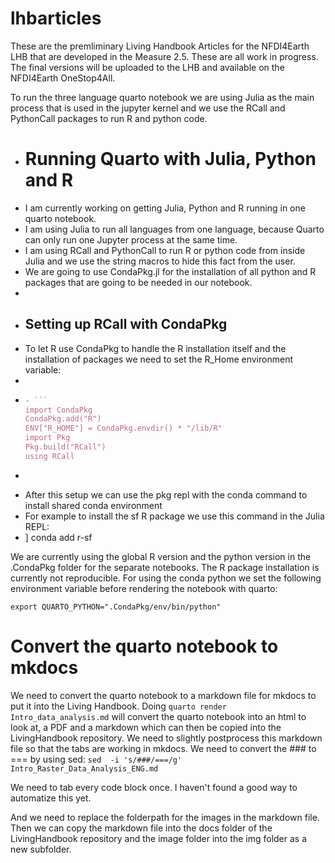 # lhbarticles

These are the premliminary Living Handbook Articles for the NFDI4Earth LHB that are developed in the Measure 2.5.
These are all work in progress.
The final versions will be uploaded to the LHB and available on the NFDI4Earth OneStop4All.

To run the three language quarto notebook we are using Julia as the main process that is used in the jupyter kernel and we use the RCall and PythonCall packages to run R and python code. 

- # Running Quarto with Julia, Python and R
- I am currently working on getting Julia, Python and R running in one quarto notebook.
- I am using Julia to run all languages from one language, because Quarto can only run one Jupyter process at the same time.
- I am using RCall and PythonCall to run R or python code from inside Julia and we use the string macros to hide this fact from the user.
- We are going to use CondaPkg.jl for the installation of all python and R packages that are going to be needed in our notebook.
-
- ## Setting up RCall with CondaPkg
- To let R use CondaPkg to handle the R installation itself and the installation of packages we need to set the R_Home environment variable:
-
-
  ```julia
  - ```
  import CondaPkg
  CondaPkg.add("R")
  ENV["R_HOME"] = CondaPkg.envdir() * "/lib/R"
  import Pkg
  Pkg.build("RCall")
  using RCall
  ```
- ```
- After this setup we can use the pkg repl with the conda command to install shared conda environment
- For example to install the sf R package we use this command in the Julia REPL:
- ] conda add r-sf

We are currently using the global R version and the python version in the .CondaPkg folder for the separate notebooks.
The R package installation is currently not reproducible.
For using the conda python we set the following environment variable before rendering the notebook with quarto:

```
export QUARTO_PYTHON=".CondaPkg/env/bin/python"
```

# Convert the quarto notebook to mkdocs

We need to convert the quarto notebook to a markdown file for mkdocs to put it into the Living Handbook. 
Doing 
`quarto render Intro_data_analysis.md` 
will convert the quarto notebook into an html to look at, a PDF and a markdown which can then be copied into the LivingHandbook repository. 
We need to slightly postprocess this markdown file so that the tabs are working in mkdocs. 
We need to convert the ### to === by using sed:
`sed  -i 's/###/===/g' Intro_Raster_Data_Analysis_ENG.md `

We need to tab every code block once. I haven't found a good way to automatize this yet. 

And we need to replace the folderpath for the images  in the markdown file.
Then we can copy the markdown file into the docs folder of the LivingHandbook repository and the image folder into the img folder as a new subfolder.
